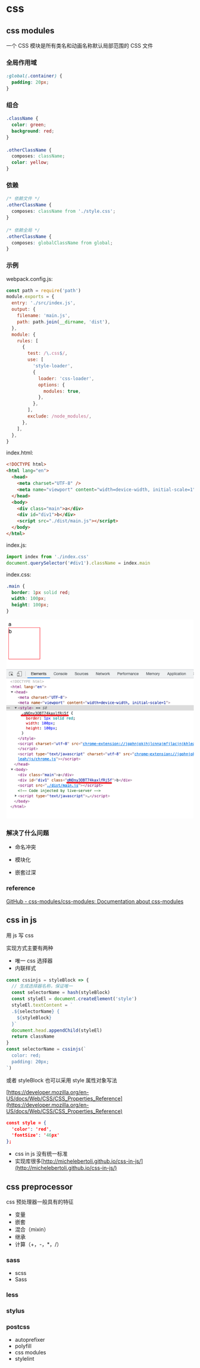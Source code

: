 # css

## css modules

一个 CSS 模块是所有类名和动画名称默认局部范围的 CSS 文件

### 全局作用域

```css
:global(.container) {
  padding: 20px;
}
```

### 组合

```css
.className {
  color: green;
  background: red;
}

.otherClassName {
  composes: className;
  color: yellow;
}
```

### 依赖

```css
/* 依赖文件 */
.otherClassName {
  composes: className from './style.css';
}

/* 依赖全局 */
.otherClassName {
  composes: globalClassName from global;
}
```

### 示例

webpack.config.js:

```javascript
const path = require('path')
module.exports = {
  entry: './src/index.js',
  output: {
    filename: 'main.js',
    path: path.join(__dirname, 'dist'),
  },
  module: {
    rules: [
      {
        test: /\.css$/,
        use: [
          'style-loader',
          {
            loader: 'css-loader',
            options: {
              modules: true,
            },
          },
        ],
        exclude: /node_modules/,
      },
    ],
  },
}
```

index.html:

```html
<!DOCTYPE html>
<html lang="en">
  <head>
    <meta charset="UTF-8" />
    <meta name="viewport" content="width=device-width, initial-scale=1" />
  </head>
  <body>
    <div class="main">a</div>
    <div id="div1">b</div>
    <script src="./dist/main.js"></script>
  </body>
</html>
```

index.js:

```js
import index from './index.css'
document.querySelector('#div1').className = index.main
```

index.css:

```css
.main {
  border: 1px solid red;
  width: 100px;
  height: 100px;
}
```

![demo](./image/Snipaste_2021-12-11_12-45-01.png)

### 解决了什么问题

- 命名冲突

- 模块化

- 嵌套过深

### reference

[GitHub - css-modules/css-modules: Documentation about css-modules](https://github.com/css-modules/css-modules)

## css in js

用 js 写 css

实现方式主要有两种

- 唯一 css 选择器
- 内联样式

```js
const cssinjs = styleBlock => {
  // 生成选择器名称，保证唯一
  const selectorName = hash(styleBlock)
  const styleEl = document.createElement('style')
  styleEl.textContent = `
  .${selectorName} {
    ${styleBlock}
  }`
  document.head.appendChild(styleEl)
  return className
}
const selectorName = cssinjs(`
  color: red;
  padding: 20px;
`)
```

或者 styleBlock 也可以采用 style 属性对象写法

[https://developer.mozilla.org/en-US/docs/Web/CSS/CSS_Properties_Reference](https://developer.mozilla.org/en-US/docs/Web/CSS/CSS_Properties_Reference)

```json
const style = {
  'color': 'red',
  'fontSize': '46px'
};
```

- css in js 没有统一标准
- 实现库很多[http://michelebertoli.github.io/css-in-js/](http://michelebertoli.github.io/css-in-js/)

## css preprocessor

css 预处理器一般具有的特征

- 变量
- 嵌套
- 混合（mixin）
- 继承
- 计算（+，-，\*，/）

### sass

- scss
- Sass

### less

### stylus

### postcss

- autoprefixer
- polyfill
- css modules
- stylelint
